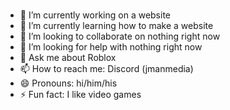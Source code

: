 ### 
- 🔭 I’m currently working on a website
- 🌱 I’m currently learning how to make a website
- 👯 I’m looking to collaborate on nothing right now
- 🤔 I’m looking for help with nothing right now
- 💬 Ask me about Roblox
- 📫 How to reach me: Discord (jmanmedia)
- 😄 Pronouns: hi/him/his
- ⚡ Fun fact: I like video games

<!--
-->
